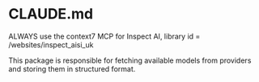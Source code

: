 # CLAUDE.md

ALWAYS use the context7 MCP for Inspect AI, library id = /websites/inspect_aisi_uk

This package is responsible for fetching available models from providers and storing them in structured format.
